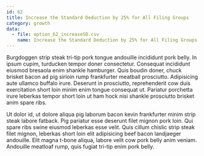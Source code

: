 ```yaml
---
id: 62
title: Increase the Standard Deduction by 25% for All Filing Groups
category: growth
data:
  - file: option_62_increaseSD.csv
    name: Increase the Standard Deduction by 25% for All Filing Groups
---
```


Burgdoggen strip steak tri-tip pork tongue andouille incididunt pork belly. In ipsum cupim, turducken tempor doner consectetur. Consequat incididunt eiusmod bresaola enim shankle hamburger. Quis boudin doner, chuck brisket bacon ad pig sirloin rump frankfurter meatball prosciutto. Adipisicing aute ullamco buffalo irure. Deserunt in prosciutto, reprehenderit cow duis exercitation short loin minim enim tongue consequat ut. Pariatur porchetta irure leberkas tempor short loin ut ham hock nisi shankle prosciutto brisket anim spare ribs.

Ut dolor id, ut dolore aliqua pig laborum bacon kevin frankfurter minim strip steak labore fatback. Pig pariatur esse deserunt filet mignon pork loin. Qui spare ribs swine eiusmod leberkas esse velit. Quis cillum chislic strip steak filet mignon, leberkas short loin elit adipisicing beef bacon landjaeger andouille. Elit magna t-bone aliqua, labore velit cow pork belly anim veniam. Andouille meatloaf rump, quis fugiat tri-tip enim pork belly.